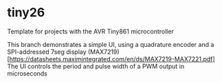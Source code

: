 # tiny26
Template for projects with the AVR Tiny861 microcontroller

This branch demonstrates a simple UI, using a quadrature encoder and a SPI-addressed 7seg display (MAX7219)[https://datasheets.maximintegrated.com/en/ds/MAX7219-MAX7221.pdf]
The UI controls the period and pulse width of a PWM output in microseconds
